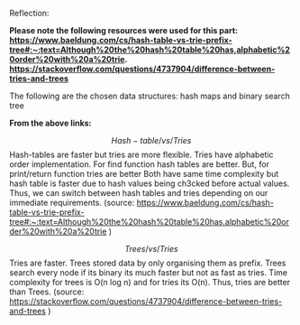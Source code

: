 Reflection:

**Please note the following resources were used for this part: https://www.baeldung.com/cs/hash-table-vs-trie-prefix-tree#:~:text=Although%20the%20hash%20table%20has,alphabetic%20order%20with%20a%20trie. 
https://stackoverflow.com/questions/4737904/difference-between-tries-and-trees**

The following are the chosen data structures: 
hash maps and binary search tree

**From the above links:**

$$Hash-table /vs/ Tries$$
Hash-tables are faster but tries are more flexible.
Tries have alphabetic order implementation.
For find function hash tables are better.
But, for print/return function tries are better
Both have same time complexity but hash table is faster due to hash values being ch3cked before actual values.
Thus, we can switch between hash tables and tries depending on our immediate requirements.
(source: https://www.baeldung.com/cs/hash-table-vs-trie-prefix-tree#:~:text=Although%20the%20hash%20table%20has,alphabetic%20order%20with%20a%20trie )


$$Trees /vs/ Tries$$
Tries are faster.
Trees stored data by only organising them as prefix.
Trees search every node if its binary its much faster but not as fast as tries.
Time complexity for trees is O(n log n) and for tries its O(n).
Thus, tries are better than Trees.
(source: https://stackoverflow.com/questions/4737904/difference-between-tries-and-trees )




